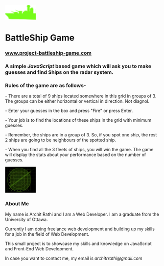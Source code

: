 <img src="Images/ship.png" width=100> 
<h1> BattleShip Game </h1> <h3><a href= "https://www.project-battleship-game.com/"> www.project-battleship-game.com</a></h3>
<h3> A simple <em>JavaScript</em> based game which will ask you to make guesses and find Ships on the radar system.</h3>
<h3> Rules of the game are as follows- </h3>
<p>
- There are a total of 9 ships located somewhere in this grid in groups of 3. The groups can be either horizontal or vertical in direction. Not diagnol.
</p>
<p>
- Enter your guesses in the box and press "Fire" or press Enter.
</p>
<p>
- Your job is to find the locations of these ships in the grid with minimum guesses.
</p>
<p>
- Remember, the ships are in a group of 3. So, if you spot one ship, the rest 2 ships are going to be neighbours of the spotted ship.
</p>
<p>
- When you find all the 3 fleets of ships, you will win the game. The game will display the stats about your performance based on the number of guesses.
</p>
<img src="Images/board.jpg" width=100>
<h3> About Me </h3>
<p> My name is Archit Rathi and I am a Web Developer. I am a graduate from the University of Ottawa.</p>
<p> Currently I am doing freelance web development and building up my skills for a job in the field of Web Development.</p>
<p> This small project is to showcase my skills and knowledge on JavaScript and Front-End Web Development. </p>
<p> In case you want to contact me, my email is <em>architrrathi@gmail.com</em></p>
